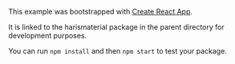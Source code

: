 This example was bootstrapped with [Create React App](https://github.com/facebook/create-react-app).

It is linked to the harismaterial package in the parent directory for development purposes.

You can run `npm install` and then `npm start` to test your package.
